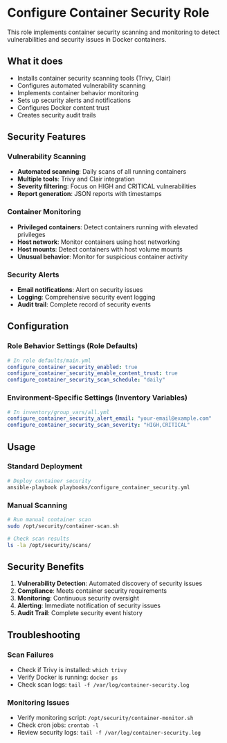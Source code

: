 # Configure Container Security Role

This role implements container security scanning and monitoring to detect vulnerabilities and security issues in Docker containers.

## What it does

- Installs container security scanning tools (Trivy, Clair)
- Configures automated vulnerability scanning
- Implements container behavior monitoring
- Sets up security alerts and notifications
- Configures Docker content trust
- Creates security audit trails

## Security Features

### Vulnerability Scanning

- **Automated scanning**: Daily scans of all running containers
- **Multiple tools**: Trivy and Clair integration
- **Severity filtering**: Focus on HIGH and CRITICAL vulnerabilities
- **Report generation**: JSON reports with timestamps

### Container Monitoring

- **Privileged containers**: Detect containers running with elevated privileges
- **Host network**: Monitor containers using host networking
- **Host mounts**: Detect containers with host volume mounts
- **Unusual behavior**: Monitor for suspicious container activity

### Security Alerts

- **Email notifications**: Alert on security issues
- **Logging**: Comprehensive security event logging
- **Audit trail**: Complete record of security events

## Configuration

### Role Behavior Settings (Role Defaults)

```yaml
# In role defaults/main.yml
configure_container_security_enabled: true
configure_container_security_enable_content_trust: true
configure_container_security_scan_schedule: "daily"
```

### Environment-Specific Settings (Inventory Variables)

```yaml
# In inventory/group_vars/all.yml
configure_container_security_alert_email: "your-email@example.com"
configure_container_security_scan_severity: "HIGH,CRITICAL"
```

## Usage

### Standard Deployment

```bash
# Deploy container security
ansible-playbook playbooks/configure_container_security.yml
```

### Manual Scanning

```bash
# Run manual container scan
sudo /opt/security/container-scan.sh

# Check scan results
ls -la /opt/security/scans/
```

## Security Benefits

1. **Vulnerability Detection**: Automated discovery of security issues
2. **Compliance**: Meets container security requirements
3. **Monitoring**: Continuous security oversight
4. **Alerting**: Immediate notification of security issues
5. **Audit Trail**: Complete security event history

## Troubleshooting

### Scan Failures

- Check if Trivy is installed: `which trivy`
- Verify Docker is running: `docker ps`
- Check scan logs: `tail -f /var/log/container-security.log`

### Monitoring Issues

- Verify monitoring script: `/opt/security/container-monitor.sh`
- Check cron jobs: `crontab -l`
- Review security logs: `tail -f /var/log/container-security.log`
